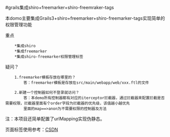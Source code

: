 #grails集成shiro+freemarker+shiro-freemraker-tags


本domo主要集成Grails3+shiro+freemarker+shiro-freemarker-tags实现简单的权限管理功能
    
   重点

```
    *集成shiro
    *集成freemarker
    *集成shiro-freemarker权限管理标签
```

疑问？

```
    1.freemarker模板存放在哪里的？
        答：freemarker模板是存放在src/main/webapp/web/xxx.ftl的文件
    
    2.新建一个控制器如何不登录就访问？
        答：本demo所有控制器都有对应的iterceptor拦截器，通过拦截器来配置拦截是否需要权限，拦截器里面有个order字段为拦截器的优先级，该值越小越优先
        里面的map==>anon为不需要权限的控制器及方法
```
注：本项目还简单配置了urlMapping实现伪静态。




页面标签使用参考：[CSDN](https://blog.csdn.net/ljzdiamond/article/details/8941596)